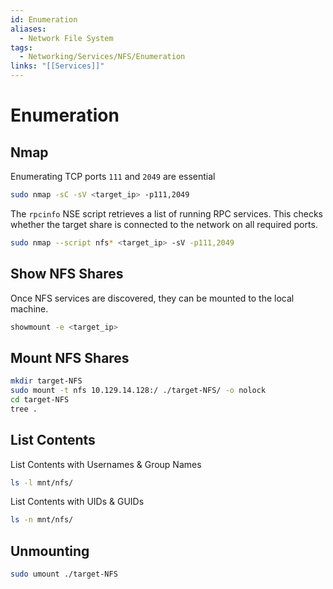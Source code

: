 ```yaml
---
id: Enumeration
aliases:
  - Network File System
tags:
  - Networking/Services/NFS/Enumeration
links: "[[Services]]"
---
```


# Enumeration

## Nmap

Enumerating TCP ports `111` and `2049` are essential

```sh
sudo nmap -sC -sV <target_ip> -p111,2049
```

The `rpcinfo` NSE script retrieves a list of running RPC services.
This checks whether the target share is connected to the network on all required
ports.

```sh
sudo nmap --script nfs* <target_ip> -sV -p111,2049
```

## Show NFS Shares

Once NFS services are discovered, they can be mounted to the local machine.

```sh
showmount -e <target_ip>
```

## Mount NFS Shares

```sh
mkdir target-NFS
sudo mount -t nfs 10.129.14.128:/ ./target-NFS/ -o nolock
cd target-NFS
tree .
```

## List Contents

List Contents with Usernames & Group Names

```sh
ls -l mnt/nfs/
```

List Contents with UIDs & GUIDs

```sh
ls -n mnt/nfs/
```

## Unmounting

```sh
sudo umount ./target-NFS
```
